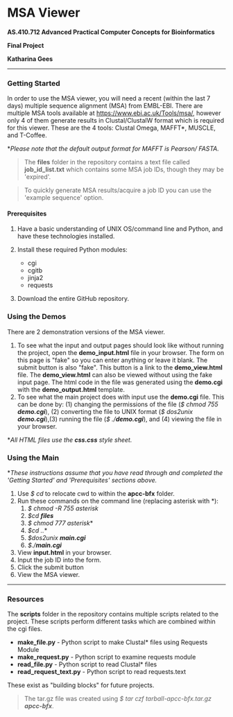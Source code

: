# MSA Viewer

**AS.410.712 Advanced Practical Computer Concepts for Bioinformatics**

**Final Project**

**Katharina Gees**

***
### Getting Started
In order to use the MSA viewer, you will need a recent (within the 
last 7 days) multiple sequence alignment (MSA) from EMBL-EBI. There
are multiple MSA tools available at https://www.ebi.ac.uk/Tools/msa/,
however only 4 of them generate results in Clustal/ClustalW format 
which is required for this viewer. These are the 4 tools: Clustal 
Omega, MAFFT*, MUSCLE, and T-Coffee.

**Please note that the default output format for MAFFT is Pearson/
FASTA.*

>The **files** folder in the repository contains a text file called
> **job_id_list.txt** which contains some MSA job IDs, though they 
> may be 'expired'.

>To quickly generate MSA results/acquire a job ID you can use 
> the 'example sequence' option.

#### Prerequisites
1. Have a basic understanding of UNIX OS/command line and Python, and have
these technologies installed.
2. Install these required Python modules:

   * cgi
   * cgitb
   * jinja2
   * requests

3. Download the entire GitHub repository.

### Using the Demos

There are 2 demonstration versions of the MSA viewer.

1. To see what the input and output pages should look like without running 
the project, open the **demo_input.html** file in your browser. The form 
on this page is "fake" so you can enter anything or leave it blank. The 
submit button is also "fake". This button is a link to the **demo_view.html** 
file. The **demo_view.html** can also be viewed without using the fake input 
page. The html code in the file was generated using the **demo.cgi** with 
the **demo_output.html** template. 
2. To see what the main project does with input use the **demo.cgi** file.
This can be done by: (1) changing the permissions of the file (*$ chmod 755* 
***demo.cgi***), (2) converting the file to UNIX format (*$ dos2unix
**demo.cgi***),(3) running the file (*$ ./**demo.cgi***), and (4) viewing
the file in your browser.

**All HTML files use the **css.css** style sheet.*

### Using the Main

**These instructions assume that you have read through and completed the 
'Getting Started' and 'Prerequisites' sections above.*

1. Use *$ cd* to relocate cwd to within the **apcc-bfx** folder.
2. Run these commands on the command line (replacing asterisk with *):
   1. *$ chmod -R 755 asterisk*
   2. *$cd **files***
   3. *$ chmod 777 asterisk**
   4. *$cd ..**
   5. *$dos2unix **main.cgi***
   6. *$./**main.cgi***
3. View **input.html** in your browser.
4. Input the job ID into the form.
5. Click the submit button
6. View the MSA viewer.

***
### Resources

The **scripts** folder in the repository contains multiple scripts related 
to the project. These scripts perform different tasks which are combined 
within the cgi files.

* **make_file.py** - Python script to make Clustal* files using Requests Module
* **make_request.py** - Python script to examine requests module 
* **read_file.py** - Python script to read Clustal* files
* **read_request_text.py** - Python script to read requests.text

These exist as "building blocks" for future projects.

>The tar.gz file was created using *$ tar czf 
tarball-apcc-bfx.tar.gz **apcc-bfx***.